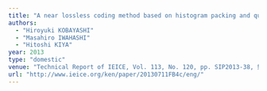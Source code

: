 ```yaml
---
title: "A near lossless coding method based on histogram packing and quantization in the spatial domain"
authors:
  - "Hiroyuki KOBAYASHI"
  - "Masahiro IWAHASHI"
  - "Hitoshi KIYA"
year: 2013
type: "domestic"
venue: "Technical Report of IEICE, Vol. 113, No. 120, pp. SIP2013-38, 熊本県熊本市, 2013-07-11."
url: "http://www.ieice.org/ken/paper/20130711FB4c/eng/"
---
```

